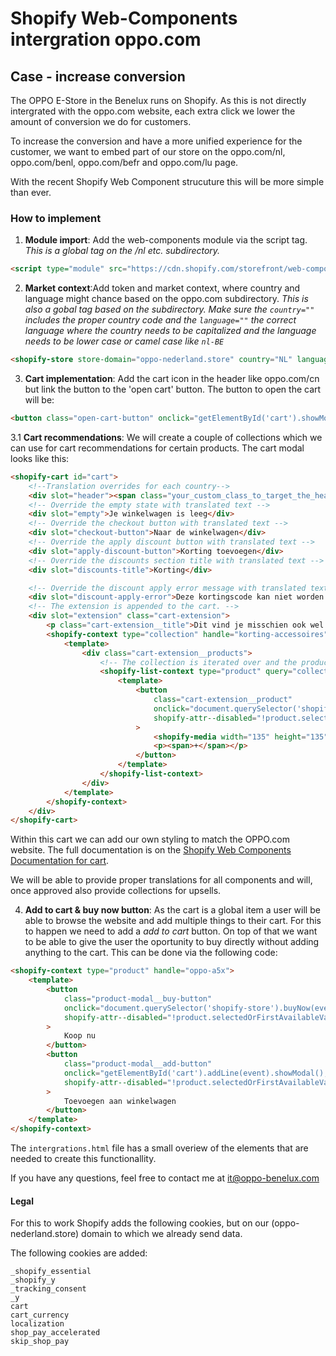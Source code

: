 # Shopify Web-Components intergration oppo.com

## Case - increase conversion

The OPPO E-Store in the Benelux runs on Shopify. As this is not directly intergrated with the oppo.com website, each extra click we lower the amount of conversion we do for customers.

To increase the conversion and have a more unified experience for the customer, we want to embed part of our store on the oppo.com/nl, oppo.com/benl, oppo.com/befr and oppo.com/lu page.

With the recent Shopify Web Component strucuture this will be more simple than ever.

### How to implement

1. **Module import**: Add the web-components module via the script tag. _This is a global tag on the /nl etc. subdirectory._

```html
<script type="module" src="https://cdn.shopify.com/storefront/web-components.js"></script>
```

2. **Market context**:Add token and market context, where country and language might chance based on the oppo.com subdirectory. _This is also a gobal tag based on the subdirectory. Make sure the `country=""` includes the proper country code and the `language=""` the correct language where the country needs to be capitalized and the language needs to be lower case or camel case like `nl-BE`_

```html
<shopify-store store-domain="oppo-nederland.store" country="NL" language="nl"></shopify-store>
```

3. **Cart implementation**: Add the cart icon in the header like oppo.com/cn but link the button to the 'open cart' button.
   The button to open the cart will be:

```html
<button class="open-cart-button" onclick="getElementById('cart').showModal();">Open cart</button>
```

3.1 **Cart recommendations**: We will create a couple of collections which we can use for cart recommendations for certain products. The cart modal looks like this:

```html
<shopify-cart id="cart">
    <!--Translation overrides for each country-->
    <div slot="header"><span class="your_custom_class_to_target_the_header">Winkelwagen</span></div>
    <!-- Override the empty state with translated text -->
    <div slot="empty">Je winkelwagen is leeg</div>
    <!-- Override the checkout button with translated text -->
    <div slot="checkout-button">Naar de winkelwagen</div>
    <!-- Override the apply discount button with translated text -->
    <div slot="apply-discount-button">Korting toevoegen</div>
    <!-- Override the discounts section title with translated text -->
    <div slot="discounts-title">Korting</div>

    <!-- Override the discount apply error message with translated text -->
    <div slot="discount-apply-error">Deze kortingscode kan niet worden toegevoegd.</div>
    <!-- The extension is appended to the cart. -->
    <div slot="extension" class="cart-extension">
        <p class="cart-extension__title">Dit vind je misschien ook wel leuk</p>
        <shopify-context type="collection" handle="korting-accessoires">
            <template>
                <div class="cart-extension__products">
                    <!-- The collection is iterated over and the products are displayed. -->
                    <shopify-list-context type="product" query="collection.products" first="3">
                        <template>
                            <button
                                class="cart-extension__product"
                                onclick="document.querySelector('shopify-cart').addLine(event);"
                                shopify-attr--disabled="!product.selectedOrFirstAvailableVariant.availableForSale"
                            >
                                <shopify-media width="135" height="135" query="product.featuredImage"></shopify-media>
                                <p><span>+</span></p>
                            </button>
                        </template>
                    </shopify-list-context>
                </div>
            </template>
        </shopify-context>
    </div>
</shopify-cart>
```

Within this cart we can add our own styling to match the OPPO.com website. The full documentation is on the [Shopify Web Components Documentation for cart](https://shopify.dev/docs/api/storefront-web-components/components/shopify-cart).

We will be able to provide proper translations for all components and will, once approved also provide collections for upsells.

4. **Add to cart & buy now button**: As the cart is a global item a user will be able to browse the website and add multiple things to their cart. For this to happen we need to add a _add to cart_ button. On top of that we want to be able to give the user the oportunity to buy directly without adding anything to the cart. This can be done via the following code:

```html
<shopify-context type="product" handle="oppo-a5x">
    <template>
        <button
            class="product-modal__buy-button"
            onclick="document.querySelector('shopify-store').buyNow(event)"
            shopify-attr--disabled="!product.selectedOrFirstAvailableVariant.availableForSale"
        >
            Koop nu
        </button>
        <button
            class="product-modal__add-button"
            onclick="getElementById('cart').addLine(event).showModal();"
            shopify-attr--disabled="!product.selectedOrFirstAvailableVariant.availableForSale"
        >
            Toevoegen aan winkelwagen
        </button>
    </template>
</shopify-context>
```


The `intergrations.html` file has a small overiew of the elements that are needed to create this functionallity.

If you have any questions, feel free to contact me at <it@oppo-benelux.com>


#### Legal
For this to work Shopify adds the following cookies, but on our (oppo-nederland.store) domain to which we already send data.

The following cookies are added:
```
_shopify_essential
_shopify_y
_tracking_consent
_y
cart
cart_currency
localization
shop_pay_accelerated
skip_shop_pay
```

